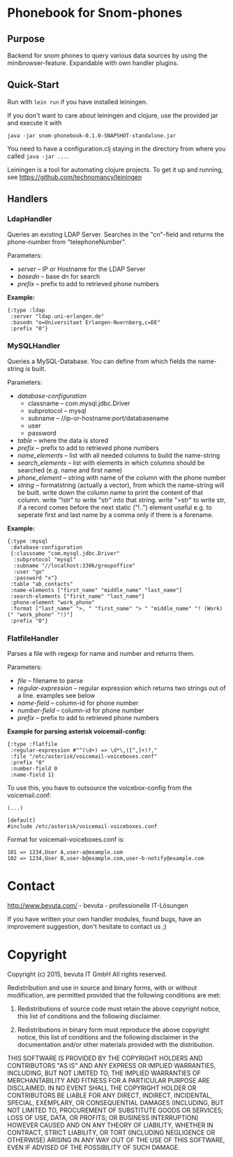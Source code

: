 ﻿
# Phonebook for Snom-phones

## Purpose

Backend for snom phones to query various data sources by using
the minibrowser-feature. Expandable with own handler plugins.

## Quick-Start

Run with
`lein run`
if you have installed leiningen.

If you don't
want to care about leiningen and clojure, use the provided jar and
execute it with

`java -jar snom-phonebook-0.1.0-SNAPSHOT-standalone.jar`

You need to have a configuration.clj staying in the directory from
where you called `java -jar ...`.

Leiningen is a tool for automating clojure projects.  To get it up and
running, see https://github.com/technomancy/leiningen

## Handlers

### LdapHandler

Queries an existing LDAP Server. Searches in the "cn"-field and
returns the phone-number from "telephoneNumber".

Parameters:

* *server* – IP or Hostname for the LDAP Server
* *basedn* – base dn for search
* *prefix* – prefix to add to retrieved phone numbers

**Example:**

    {:type :ldap
     :server "ldap.uni-erlangen.de"
     :basedn "o=Universitaet Erlangen-Nuernberg,c=DE"
     :prefix "0"}

### MySQLHandler

Queries a MySQL-Database. You can define from which fields the
name-string is built.

Parameters:

* *database-configuration*
  * classname – com.mysql.jdbc.Driver
  * subprotocol – mysql
  * subname – //ip-or-hostname:port/databasename
  * user
  * password
* *table* – where the data is stored
* *prefix* – prefix to add to retrieved phone numbers
* *name_elements* – list with all needed columns to build the name-string
* *search_elements* – list with elements in which columns should be searched (e.g. name and first name)
* *phone_element* – string with name of the column with the phone number
* *string* – formatstring (actually a vector), from which the name-string will be built.  write down the column name to print the content of that column. write "!str" to write "str" into that string.  write ">str" to write str, if a record comes before the next static ("!..") element useful e.g. to seperate first and last name by a comma only if there is a forename.

**Example:**

    {:type :mysql
     :database-configuration
     {:classname "com.mysql.jdbc.Driver"
      :subprotocol "mysql"
      :subname "//localhost:3306/groupoffice"
      :user "go"
      :password "x"}
     :table "ab_contacts"
     :name-elements ["first_name" "middle_name" "last_name"]
     :search-elements ["first_name" "last_name"]
     :phone-element "work_phone"
     :format ["last_name" ">, " "first_name" "> " "middle_name" "! (Work) (" "work_phone" "!)"]
     :prefix "0"}

### FlatfileHandler

Parses a file with regexp for name and number and returns them.

Parameters:

* *file* – filename to parse
* *regular-expression* – regular expression which returns two strings out of a line. examples see below
* *name-field* – column-id for phone number
* *number-field* – column-id for phone number
* *prefix* – prefix to add to retrieved phone numbers

**Example for parsing asterisk voicemail-config:**

    {:type :flatfile
     :regular-expression #"^(\d+) => \d*\,([^,]+)?,"
     :file "/etc/asterisk/voicemail-voiceboxes.conf"
     :prefix "0"
     :number-field 0
     :name-field 1}

To use this, you have to outsource the voicebox-config from the
voicemail.conf:

    (...)
    
    [default]
    #include /etc/asterisk/voicemail-voiceboxes.conf

Format for voicemail-voiceboxes.conf is:

    101 => 1234,User A,user-a@example.com
    102 => 1234,User B,user-b@example.com,user-b-notify@example.com

# Contact

http://www.bevuta.com/ - bevuta - professionelle IT-Lösungen

If you have written your own handler modules, found bugs, have an
improvement suggestion, don't hesitate to contact us ;)

# Copyright

Copyright (c) 2015, bevuta IT GmbH
All rights reserved.

Redistribution and use in source and binary forms, with or without
modification, are permitted provided that the following conditions are
met:

1. Redistributions of source code must retain the above copyright
notice, this list of conditions and the following disclaimer.

2. Redistributions in binary form must reproduce the above copyright
notice, this list of conditions and the following disclaimer in the
documentation and/or other materials provided with the distribution.

THIS SOFTWARE IS PROVIDED BY THE COPYRIGHT HOLDERS AND CONTRIBUTORS
"AS IS" AND ANY EXPRESS OR IMPLIED WARRANTIES, INCLUDING, BUT NOT
LIMITED TO, THE IMPLIED WARRANTIES OF MERCHANTABILITY AND FITNESS FOR
A PARTICULAR PURPOSE ARE DISCLAIMED. IN NO EVENT SHALL THE COPYRIGHT
HOLDER OR CONTRIBUTORS BE LIABLE FOR ANY DIRECT, INDIRECT, INCIDENTAL,
SPECIAL, EXEMPLARY, OR CONSEQUENTIAL DAMAGES (INCLUDING, BUT NOT
LIMITED TO, PROCUREMENT OF SUBSTITUTE GOODS OR SERVICES; LOSS OF USE,
DATA, OR PROFITS; OR BUSINESS INTERRUPTION) HOWEVER CAUSED AND ON ANY
THEORY OF LIABILITY, WHETHER IN CONTRACT, STRICT LIABILITY, OR TORT
(INCLUDING NEGLIGENCE OR OTHERWISE) ARISING IN ANY WAY OUT OF THE USE
OF THIS SOFTWARE, EVEN IF ADVISED OF THE POSSIBILITY OF SUCH DAMAGE.
